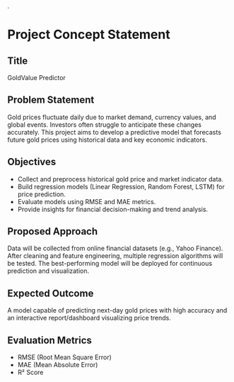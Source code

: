 . 
# Project Concept Statement

## Title
GoldValue Predictor

## Problem Statement
Gold prices fluctuate daily due to market demand, currency values, and global events. Investors often struggle to anticipate these changes accurately. This project aims to develop a predictive model that forecasts future gold prices using historical data and key economic indicators.

## Objectives
- Collect and preprocess historical gold price and market indicator data.
- Build regression models (Linear Regression, Random Forest, LSTM) for price prediction.
- Evaluate models using RMSE and MAE metrics.
- Provide insights for financial decision-making and trend analysis.

## Proposed Approach
Data will be collected from online financial datasets (e.g., Yahoo Finance). After cleaning and feature engineering, multiple regression algorithms will be tested. The best-performing model will be deployed for continuous prediction and visualization.

## Expected Outcome
A model capable of predicting next-day gold prices with high accuracy and an interactive report/dashboard visualizing price trends.

## Evaluation Metrics
- RMSE (Root Mean Square Error)
- MAE (Mean Absolute Error)
- R² Score
